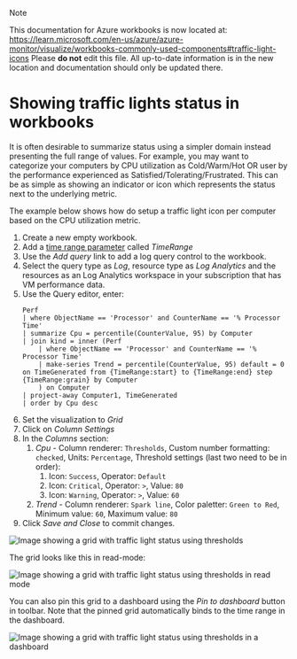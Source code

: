 > [!NOTE] 
> This documentation for Azure workbooks is now located at: https://learn.microsoft.com/en-us/azure/azure-monitor/visualize/workbooks-commonly-used-components#traffic-light-icons
> Please **do not** edit this file. All up-to-date information is in the new location and documentation should only be updated there.

# Showing traffic lights status in workbooks

It is often desirable to summarize status using a simpler domain instead presenting the full range of values. For example, you may want to categorize your computers by CPU utilization as Cold/Warm/Hot OR user by the performance experienced as Satisfied/Tolerating/Frustrated. This can be as simple as showing an indicator or icon which represents the status next to the underlying metric. 

The example below shows how do setup a traffic light icon per computer based on the CPU utilization metric.

1. Create a new empty workbook.
2. Add a [time range parameter](https://github.com/woodyard/Application-Insights-Workbooks/blob/master/Documentation/Parameters/Time.md) called _TimeRange_
3. Use the _Add query_ link to add a log query control to the workbook. 
4. Select the query type as _Log_, resource type as _Log Analytics_ and the resources as an Log Analytics workspace in your subscription that has VM performance data.
5. Use the Query editor, enter:
    ```
    Perf
    | where ObjectName == 'Processor' and CounterName == '% Processor Time'
    | summarize Cpu = percentile(CounterValue, 95) by Computer
    | join kind = inner (Perf
        | where ObjectName == 'Processor' and CounterName == '% Processor Time'
        | make-series Trend = percentile(CounterValue, 95) default = 0 on TimeGenerated from {TimeRange:start} to {TimeRange:end} step {TimeRange:grain} by Computer
        ) on Computer
    | project-away Computer1, TimeGenerated
    | order by Cpu desc
    ```
6. Set the visualization to _Grid_
7. Click on _Column Settings_
8. In the _Columns_ section:
    1. _Cpu -_ Column renderer: `Thresholds`, Custom number formatting: `checked`, Units: `Percentage`, Threshold settings (last two need to be in order):
        1. Icon: `Success`, Operator: `Default`
        2. Icon: `Critical`, Operator: `>`, Value: `80`
        2. Icon: `Warning`, Operator: `>`, Value: `60`
    2. _Trend -_ Column renderer: `Spark line`, Color paletter: `Green to Red`, Minimum value: `60`, Maximum value: `80`
9. Click _Save and Close_ to commit changes.

![Image showing a grid with traffic light status using thresholds](../Images/ThresholdSample.png)

The grid looks like this in read-mode:

![Image showing a grid with traffic light status using thresholds in read mode](../Images/ThresholdSample-Read.png)

You can also pin this grid to a dashboard using the _Pin to dashboard_ button in toolbar. Note that the pinned grid automatically binds to the time range in the dashboard.

![Image showing a grid with traffic light status using thresholds in a dashboard](../Images/ThresholdSample-Pin.png)
